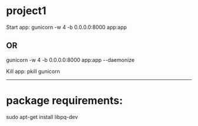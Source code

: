 # project1

Start app:
gunicorn -w 4 -b 0.0.0.0:8000 app:app
## OR
gunicorn -w 4 -b 0.0.0.0:8000 app:app --daemonize

Kill app:
pkill gunicorn

---

# package requirements:
sudo apt-get install libpq-dev